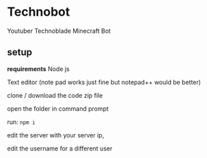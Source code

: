 # Technobot
 Youtuber Technoblade Minecraft Bot
 
 ## setup

__requirements__
Node js

Text editor (note pad works just fine but notepad++ would be better)

clone / download the code zip file

open the folder in command prompt 

run: `npm i`

edit the server with your server ip,

edit the username for a different user
